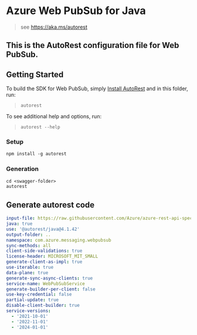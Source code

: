 # Azure Web PubSub for Java

> see https://aka.ms/autorest

This is the AutoRest configuration file for Web PubSub.
---
## Getting Started

To build the SDK for Web PubSub, simply [Install AutoRest](https://aka.ms/autorest) and in this folder, run:

> `autorest`

To see additional help and options, run:

> `autorest --help`

### Setup
```ps
npm install -g autorest
```

### Generation

```ps
cd <swagger-folder>
autorest
```

## Generate autorest code

``` yaml
input-file: https://raw.githubusercontent.com/Azure/azure-rest-api-specs/main/specification/webpubsub/data-plane/WebPubSub/stable/2024-01-01/webpubsub.json
java: true
use: '@autorest/java@4.1.42'
output-folder: ..
namespace: com.azure.messaging.webpubsub
sync-methods: all
client-side-validations: true
license-header: MICROSOFT_MIT_SMALL
generate-client-as-impl: true
use-iterable: true
data-plane: true
generate-sync-async-clients: true
service-name: WebPubSubService
generate-builder-per-client: false
use-key-credential: false
partial-update: true
disable-client-builder: true
service-versions:
  - '2021-10-01'
  - '2022-11-01'
  - '2024-01-01'
```
